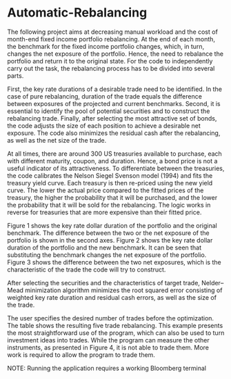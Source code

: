 # Automatic-Rebalancing

The following project aims at decreasing manual workload and the cost of month-end fixed income portfolio rebalancing. At the end of each month, the benchmark for the fixed income portfolio changes, which, in turn, changes the net exposure of the portfolio. Hence, the need to rebalance the portfolio and return it to the original state. For the code to independently carry out the task, the rebalancing process has to be divided into several parts.

First, the key rate durations of a desirable trade need to be identified. In the case of pure rebalancing, duration of the trade equals the difference between exposures of the projected and current benchmarks. Second, it is essential to identify the pool of potential securities and to construct the rebalancing trade. Finally, after selecting the most attractive set of bonds, the code adjusts the size of each position to achieve a desirable net exposure. The code also minimizes the residual cash after the rebalancing, as well as the net size of the trade.

At all times, there are around 300 US treasuries available to purchase, each with different maturity, coupon, and duration. Hence, a bond price is not a useful indicator of its attractiveness. To differentiate between the treasuries, the code calibrates the Nelson Siegel Svenson model (1994) and fits the treasury yield curve. Each treasury is then re-priced using the new yield curve. The lower the actual price compared to the fitted prices of the treasury, the higher the probability that it will be purchased, and the lower the probability that it will be sold for the rebalancing. The logic works in reverse for treasuries that are more expensive than their fitted price.

Figure 1 shows the key rate dollar duration of the portfolio and the original benchmark. The difference between the two or the net exposure of the portfolio is shown in the second axes. Figure 2 shows the key rate dollar duration of the portfolio and the new benchmark. It can be seen that substituting the benchmark changes the net exposure of the portfolio. Figure 3 shows the difference between the two net exposures, which is the characteristic of the trade the code will try to construct.

After selecting the securities and the characteristics of target trade, Nelder–Mead minimization algorithm minimizes the root squared error consisting of weighted key rate duration and residual cash errors, as well as the size of the trade.

The user specifies the desired number of trades before the optimization. The table shows the resulting five trade rebalancing. This example presents the most straightforward use of the program, which can also be used to turn investment ideas into trades. While the program can measure the other instruments, as presented in Figure 4, it is not able to trade them. More work is required to allow the program to trade them.



NOTE: Running the application requires a working Bloomberg terminal
